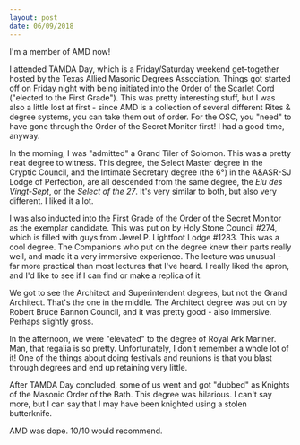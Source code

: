 ```yaml
---
layout: post
date: 06/09/2018
---
```

I'm a member of AMD now!

I attended TAMDA Day, which is a Friday/Saturday weekend get-together hosted by the Texas Allied Masonic Degrees Association. Things got started off on Friday night with being initiated into the Order of the Scarlet Cord ("elected to the First Grade"). This was pretty interesting stuff, but I was also a little lost at first - since AMD is a collection of several different Rites & degree systems, you can take them out of order. For the OSC, you "need" to have gone through the Order of the Secret Monitor first! I had a good time, anyway.

In the morning, I was "admitted" a Grand Tiler of Solomon. This was a pretty neat degree to witness. This degree, the Select Master degree in the Cryptic Council, and the Intimate Secretary degree (the 6°) in the A&ASR-SJ Lodge of Perfection, are all descended from the same degree, the *Elu des Vingt-Sept*, or the *Select of the 27*. It's very similar to both, but also very different. I liked it a lot.

I was also inducted into the First Grade of the Order of the Secret Monitor as the exemplar candidate. This was put on by Holy Stone Council #274, which is filled with guys from Jewel P. Lightfoot Lodge #1283. This was a cool degree. The Companions who put on the degree knew their parts really well, and made it a very immersive experience. The lecture was unusual - far more practical than most lectures that I've heard. I really liked the apron, and I'd like to see if I can find or make a replica of it.

We got to see the Architect and Superintendent degrees, but not the Grand Architect. That's the one in the middle. The Architect degree was put on by Robert Bruce Bannon Council, and it was pretty good - also immersive. Perhaps slightly gross. 

In the afternoon, we were "elevated" to the degree of Royal Ark Mariner. Man, that regalia is so pretty. Unfortunately, I don't remember a whole lot of it! One of the things about doing festivals and reunions is that you blast through degrees and end up retaining very little.

After TAMDA Day concluded, some of us went and got "dubbed" as Knights of the Masonic Order of the Bath. This degree was hilarious. I can't say more, but I can say that I may have been knighted using a stolen butterknife. 

AMD was dope. 10/10 would recommend.
